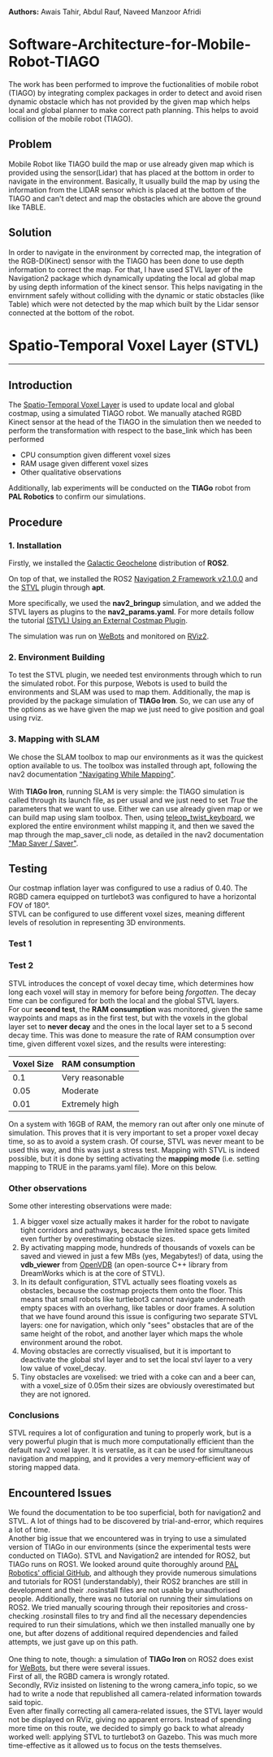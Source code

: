 **Authors:** Awais Tahir, Abdul Rauf, Naveed Manzoor Afridi
# Software-Architecture-for-Mobile-Robot-TIAGO
The work has been performed to improve the fuctionalities of mobile robot (TIAGO) by integrating complex packages in order to detect and avoid risen dynamic obstacle which has not provided by the given map which helps local and global planner to make correct path planning. This helps to avoid collision of the mobile robot (TIAGO). 
## Problem
  Mobile Robot like TIAGO build the map or use already given map which is provided using the sensor(Lidar) that has placed at the bottom in order to navigate in the environment. Basically, It usually build the map by using the information from the LIDAR sensor which is placed at the bottom of the TIAGO and can't detect and map the obstacles which are above the ground like TABLE.
## Solution 
  In order to navigate in the environment by corrected map, the integration of the RGB-D(Kinect) sensor with the TIAGO has been done to use depth information to correct the map.
For that, I have used STVL layer of the Navigation2 package which dynamically updating the local ad global map by using depth information of the kinect sensor. This helps navigating in the envirnment safely without colliding with the dynamic or static obstacles (like Table) which were not detected by the map which built by the Lidar sensor connected at the bottom of the robot.

# Spatio-Temporal Voxel Layer (STVL)
-------------------------------------------------------------------------------
## Introduction
The [Spatio-Temporal Voxel Layer](https://github.com/SteveMacenski/spatio_temporal_voxel_layer/tree/galactic) is used to update  local and global costmap, using a simulated TIAGO robot. We manually atached RGBD Kinect sensor at the head of the TIAGO in the simulation then we needed to perform the transformation with respect to the base_link which has been performed 
- CPU consumption given different voxel sizes
- RAM usage given different voxel sizes
- Other qualitative observations

Additionally, lab experiments will be conducted on the **TIAGo** robot from **PAL Robotics** to confirm our simulations.

## Procedure
### 1. Installation
Firstly, we installed the [Galactic Geochelone](https://docs.ros.org/en/galactic/index.html) distribution of **ROS2**.

On top of that, we installed the ROS2 [Navigation 2 Framework v2.1.0.0](https://navigation.ros.org/) and the [STVL](https://github.com/SteveMacenski/spatio_temporal_voxel_layer/tree/galactic) plugin through **apt**.

More specifically, we used the **nav2_bringup** simulation, and we added the STVL layers as plugins to the **nav2_params.yaml**.
For more details follow the tutorial [(STVL) Using an External Costmap Plugin](https://navigation.ros.org/tutorials/docs/navigation2_with_stvl.html).

The simulation was run on [WeBots](https://cyberbotics.com/) and monitored on [RViz2](https://index.ros.org/p/rviz2/).

### 2. Environment Building
To test the STVL plugin, we needed test environments through which to run the simulated robot. For this purpose, Webots is used to build the environments and SLAM was used to map them. Additionally, the map is provided by the package simulation of **TIAGo Iron**. So, we can use any of the options as we have given the map we just need to give position and goal using rviz.
### 3. Mapping with SLAM
We chose the SLAM toolbox to map our environments as it was the quickest option available to us. The toolbox was installed through apt, following the nav2 documentation ["Navigating While Mapping"](https://navigation.ros.org/tutorials/docs/navigation2_with_slam.html).  
<br>
With **TIAGo Iron**, running SLAM is very simple: the TIAGO simulation is called through its launch file, as per usual and we just need to set *True* the parameters that we want to use. Either we can use already given map or we can build map using slam toolbox.
Then, using [teleop_twist_keyboard](http://wiki.ros.org/teleop_twist_keyboard), we explored the entire environment whilst mapping it, and then we saved the map through the map_saver_cli node, as detailed in the nav2 documentation ["Map Saver / Saver"](https://navigation.ros.org/configuration/packages/configuring-map-server.html).

## Testing
Our costmap inflation layer was configured to use a radius of 0.40. The RGBD camera equipped on turtlebot3 was configured to have a horizontal FOV of 180°.
<br>
STVL can be configured to use different voxel sizes, meaning different levels of resolution in representing 3D environments. 

### Test 1

### Test 2
STVL introduces the concept of voxel decay time, which determines how long each voxel will stay in memory for before being _forgotten_. The decay time can be configured for both the local and the global STVL layers.
<br>
For our **second test**, the **RAM consumption** was monitored, given the same waypoints and maps as in the first test, but with the voxels in the global layer set to **never decay** and the ones in the local layer set to a 5 second decay time. This was done to measure the rate of RAM consumption over time, given different voxel sizes, and the results were interesting:

| Voxel Size | RAM consumption  |
| ---------- | ---------------- |
| 0.1        | Very reasonable  |
| 0.05       | Moderate |
| 0.01       | Extremely high |

On a system with 16GB of RAM, the memory ran out after only one minute of simulation. This proves that it is very important to set a proper voxel decay time, so as to avoid a system crash. Of course, STVL was never meant to be used this way, and this was just a stress test. Mapping with STVL is indeed possible, but it is done by setting activating the **mapping mode** (i.e. setting mapping to TRUE in the params.yaml file). More on this below. 

### Other observations
Some other interesting observations were made:
1. A bigger voxel size actually makes it harder for the robot to navigate tight corridors and pathways, because the limited space gets limited even further by overestimating obstacle sizes.
2. By activating mapping mode, hundreds of thousands of voxels can be saved and viewed in just a few MBs (yes, Megabytes!) of data, using the **vdb_viewer** from [OpenVDB](https://www.openvdb.org/) (an open-source C++ library from DreamWorks which is at the core of STVL).
3. In its default configuration, STVL actually sees floating voxels as obstacles, because the costmap projects them onto the floor. This means that small robots like turtlebot3 cannot navigate underneath empty spaces with an overhang, like tables or door frames. A solution that we have found around this issue is configuring two separate STVL layers: one for navigation, which only "sees" obstacles that are of the same height of the robot, and another layer which maps the whole environment around the robot. 
4. Moving obstacles are correctly visualised, but it is important to deactivate the global stvl layer and to set the local stvl layer to a very low value of voxel_decay.
5. Tiny obstacles are voxelised: we tried with a coke can and a beer can, with a voxel_size of 0.05m their sizes are obviously overestimated but they are not ignored.

### Conclusions
STVL requires a lot of configuration and tuning to properly work, but is a very powerful plugin that is much more computationally efficient than the default nav2 voxel layer. It is versatile, as it can be used for simultaneous navigation and mapping, and it provides a very memory-efficient way of storing mapped data. 

## Encountered Issues
We found the documentation to be too superficial, both for navigation2 and STVL. A lot of things had to be discovered by trial-and-error, which requires a lot of time.
<br>
Another big issue that we encountered was in trying to use a simulated version of TIAGo in our environments (since the experimental tests were conducted on TIAGo). STVL and Navigation2 are intended for ROS2, but TIAGo runs on ROS1. We looked around quite thoroughly around [PAL Robotics' official GitHub](https://github.com/pal-robotics/), and although they provide numerous simulations and tutorials for ROS1 (understandably), their ROS2 branches are still in development and their .rosinstall files are not usable by unauthorised people. Additionally, there was no tutorial on running their simulations on ROS2. We tried manually scouring through their repositories and cross-checking .rosinstall files to try and find all the necessary dependencies required to run their simulations, which we then installed manually one by one, but after dozens of additional required dependencies and failed attempts, we just gave up on this path. 
<br><br>
One thing to note, though: a simulation of **TIAGo Iron** on ROS2 does exist for [WeBots](https://cyberbotics.com/), but there were several issues.
<br>
First of all, the RGBD camera is wrongly rotated.
<br>
Secondly, RViz insisted on listening to the wrong camera_info topic, so we had to write a node that republished all camera-related information towards said topic.
<br>
Even after finally correcting all camera-related issues, the STVL layer would not be displayed on RViz, giving no apparent errors. Instead of spending more time on this route, we decided to simply go back to what already worked well: applying STVL to turtlebot3 on Gazebo. This was much more time-effective as it allowed us to focus on the tests themselves.


